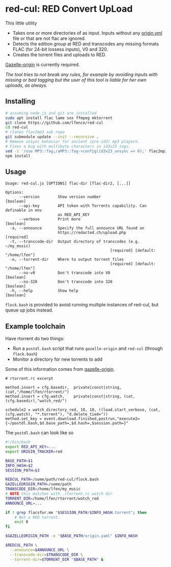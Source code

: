 # red-cul: RED Convert UpLoad
This little utility 
- Takes one or more directories of as input. Inputs without any 
  [origin.yml](https://github.com/x1ppy/gazelle-origin) file or that are not flac
  are ignored.
- Detects the edition group at RED and transcodes any missing formats FLAC (for 24-bit lossess inputs), V0 and 320.
- Creates the torrent files and uploads to RED. 

[Gazelle-origin](https://github.com/x1ppy/gazelle-origin) is currently required.  

*The tool tries to not break any rules, for example by avoiding inputs with
missing or bad tagging but the user of this tool is liable for her own uploads,
as always.*


## Installing

```bash
# assuming node.js and git are installed
sudo apt install flac lame sox ffmpeg mktorrent
git clone https://github.com/lfence/red-cul 
cd red-cul
# clones flac2mp3 sub repo
git submodule update --init --recursive .
# Remove unsync behavior for ancient (pre-id3) mp3 players. 
# Fixes a bug with multibyte characters in id3v23 tags.
sed -i '/use MP3::Tag;/aMP3::Tag->config(id3v23_unsync => 0);' flac2mp3/flac2mp3.pl
npm install
```

## Usage

```
Usage: red-cul.js [OPTIONS] flac-dir [flac-dir2, [...]]

Options:
      --version        Show version number                             [boolean]
      --api-key        API token with Torrents capability. Can definable in env
                       as RED_API_KEY
      --verbose        Print more                                      [boolean]
  -a, --announce       Specify the full announce URL found on
                       https://redacted.ch/upload.php                 [required]
  -t, --transcode-dir  Output directory of transcodes (e.g. ~/my_music)
                                              [required] [default: "/home/lfen"]
  -o, --torrent-dir    Where to output torrent files
                                              [required] [default: "/home/lfen"]
      --no-v0          Don't transcode into V0                         [boolean]
      --no-320         Don't transcode into 320                        [boolean]
  -h, --help           Show help                                       [boolean]
```

`flock.bash` is provided to avoid running multiple instances of red-cul, but queue
up jobs instead.

## Example toolchain

Have rtorrent do two things:
 - Run a `postdl.bash` script that runs `gazelle-origin` and `red-cul` (through `flock.bash`)
 - Monitor a directory for new torrents to add 

Some of this information comes from [gazelle-origin](https://github.com/x1ppy/gazelle-origin).
```
# rtorrent.rc excerpt

method.insert = cfg.basedir,  private|const|string, (cat,"/home/lfen/rtorrent/")
method.insert = cfg.watch,    private|const|string, (cat,(cfg.basedir),"watch_red/")

schedule2 = watch_directory_red, 10, 10, ((load.start_verbose, (cat, (cfg.watch), "*.torrent"), "d.delete_tied="))
method.set_key = event.download.finished,postrun,"execute2={~/postdl.bash,$d.base_path=,$d.hash=,$session.path=}"
```

The `postdl.bash` can look like so

```bash
#!/bin/bash
export RED_API_KEY=...
export ORIGIN_TRACKER=red

BASE_PATH=$1
INFO_HASH=$2
SESSION_PATH=$3

REDCUL_PATH=/some/path/red-cul/flock.bash
GAZELLEORIGIN_PATH=/some/path
TRANSCODE_DIR=/home/lfen/my_music
# NOTE this matches with .rtorrent.rc watch dir
TORRENT_DIR=/home/lfen/rtorrent/watch_red
ANNOUNCE_URL=...

if ! grep flacsfor.me "$SESSION_PATH/$INFO_HASH.torrent"; then
    # Not a RED torrent.
    exit 0
fi

$GAZELLEORIGIN_PATH -o "$BASE_PATH/origin.yaml" $INFO_HASH

$REDCUL_PATH \
  --announce=$ANNOUNCE_URL \
  --transcode-dir=$TRANSCODE_DIR \
  --torrent-dir=$TORRENT_DIR "$BASE_PATH" &
```
